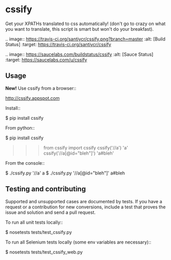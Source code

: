 cssify
======

Get your XPATHs translated to css automatically! (don't go to crazy on what you
want to translate, this script is smart but won't do your breakfast).

.. image:: https://travis-ci.org/santiycr/cssify.png?branch=master
   :alt: [Build Status]
   :target: https://travis-ci.org/santiycr/cssify

.. image:: https://saucelabs.com/buildstatus/cssify
   :alt: [Sauce Status]
   :target: https://saucelabs.com/u/cssify

Usage
-----

**New!** Use cssify from a browser::

http://cssify.appspot.com

Install::

  $ pip install cssify

From python::

  $ pip install cssify
  >>> from cssify import cssify
  >>> cssify('//a')
  'a'
  >>> cssify('//a[@id="bleh"]')
  'a#bleh'

From the console::

  $ ./cssify.py '//a'
  a
  $ ./cssify.py '//a[@id="bleh"]'
  a#bleh

Testing and contributing
------------------------

Supported and unsupported cases are documented by tests. If you have a request
or a contribution for new conversions, include a test that proves the issue and
solution and send a pull request.

To run all unit tests locally::

  $ nosetests tests/test_cssify.py

To run all Selenium tests locally (some env variables are necessary)::

  $ nosetests tests/test_cssify_web.py
